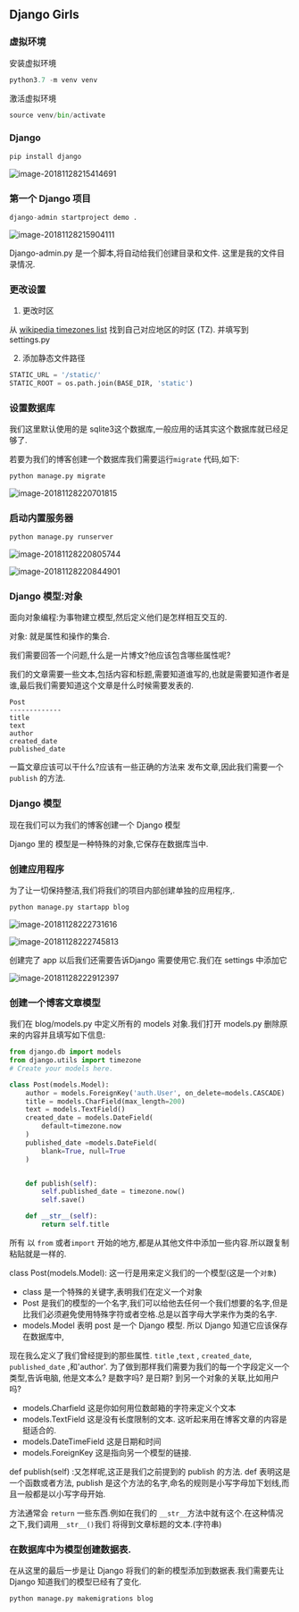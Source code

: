## Django Girls

### 虚拟环境

安装虚拟环境

``` python
python3.7 -m venv venv
```

激活虚拟环境

``` python
source venv/bin/activate
```

### Django

``` python
pip install django
```

![image-20181128215414691](https://ws4.sinaimg.cn/large/006tNbRwgy1fxo7s72gzbj315205qmyc.jpg)

### 第一个 Django 项目

```python
django-admin startproject demo .
```

![image-20181128215904111](https://ws1.sinaimg.cn/large/006tNbRwgy1fxo7x7u34bj30qo0cwq3v.jpg)

Django-admin.py 是一个脚本,将自动给我们创建目录和文件. 这里是我的文件目录情况.

### 更改设置

1. 更改时区

从 [wikipedia timezones list](https://en.wikipedia.org/wiki/List_of_tz_database_time_zones) 找到自己对应地区的时区 (TZ). 并填写到 settings.py

2. 添加静态文件路径

``` python
STATIC_URL = '/static/'
STATIC_ROOT = os.path.join(BASE_DIR, 'static')
```

### 设置数据库

我们这里默认使用的是 sqlite3这个数据库,一般应用的话其实这个数据库就已经足够了.

若要为我们的博客创建一个数据库我们需要运行`migrate` 代码,如下:

```python
python manage.py migrate
```

![image-20181128220701815](https://ws2.sinaimg.cn/large/006tNbRwgy1fxor56b2l1j31200k842r.jpg)

### 启动内置服务器

``` python
python manage.py runserver
```

![image-20181128220805744](https://ws1.sinaimg.cn/large/006tNbRwgy1fxor5127psj30yi09kjss.jpg)

![image-20181128220844901](https://ws4.sinaimg.cn/large/006tNbRwgy1fxor44zf85j31200k842r.jpg)

### Django 模型:对象

面向对象编程:为事物建立模型,然后定义他们是怎样相互交互的.

对象: 就是属性和操作的集合.

我们需要回答一个问题,什么是一片博文?他应该包含哪些属性呢?

我们的文章需要一些文本,包括内容和标题,需要知道谁写的,也就是需要知道作者是谁,最后我们需要知道这个文章是什么时候需要发表的.

```
Post
-------------
title
text
author
created_date
published_date
```

一篇文章应该可以干什么?应该有一些正确的方法来 发布文章,因此我们需要一个 `publish` 的方法.

### Django 模型

现在我们可以为我们的博客创建一个 Django 模型

Django 里的 模型是一种特殊的对象,它保存在数据库当中.

### 创建应用程序

为了让一切保持整洁,我们将我们的项目内部创建单独的应用程序,.

``` python
python manage.py startapp blog
```

![image-20181128222731616](https://ws1.sinaimg.cn/large/006tNbRwgy1fxor479wllj30s600saa8.jpg)

![image-20181128222745813](https://ws3.sinaimg.cn/large/006tNbRwgy1fxor47wtbdj315b0u00xw.jpg)

创建完了 app 以后我们还需要告诉Django 需要使用它.我们在 settings 中添加它

![image-20181128222912397](https://ws4.sinaimg.cn/large/006tNbRwgy1fxor4t9xtbj30ua0c63zv.jpg)

### 创建一个博客文章模型

我们在 blog/models.py 中定义所有的 models 对象.我们打开 models.py 删除原来的内容并且填写如下信息:

``` python
from django.db import models
from django.utils import timezone
# Create your models here.

class Post(models.Model):
    author = models.ForeignKey('auth.User', on_delete=models.CASCADE)
    title = models.CharField(max_length=200)
    text = models.TextField()
    created_date = models.DateField(
        default=timezone.now
    )
    published_date =models.DateField(
        blank=True, null=True
    )


    def publish(self):
        self.published_date = timezone.now()
        self.save()

    def __str__(self):
        return self.title
```

所有 以 `from` 或者`import` 开始的地方,都是从其他文件中添加一些内容.所以跟复制粘贴就是一样的.

class Post(models.Model): 这一行是用来定义我们的一个模型(这是一个`对象`)

* class 是一个特殊的关键字,表明我们在定义一个对象
* Post 是我们的模型的一个名字,我们可以给他去任何一个我们想要的名字,但是比我们必须避免使用特殊字符或者空格.总是以首字母大学来作为类的名字.
* models.Model 表明 post 是一个 Django 模型. 所以 Django 知道它应该保存在数据库中,

现在我么定义了我们曾经提到的那些属性. `title` ,`text` , `created_date`, `published_date` ,和'author'. 为了做到那样我们需要为我们的每一个字段定义一个类型,告诉电脑, 他是文本么? 是数字吗? 是日期? 到另一个对象的关联,比如用户吗?

* models.Charfield 这是你如何用位数邮箱的字符来定义个文本
* models.TextField 这是没有长度限制的文本. 这听起来用在博客文章的内容是挺适合的.
* models.DateTimeField 这是日期和时间
* models.ForeignKey 这是指向另一个模型的链接.

def publish(self) :又怎样呢,这正是我们之前提到的 publish 的方法. def 表明这是一个函数或者方法, publish 是这个方法的名字,命名的规则是小写字母加下划线,而且一般都是以小写字母开始.

方法通常会 `return` 一些东西.例如在我们的 `__str__`方法中就有这个.在这种情况之下,我们调用`__str__()`我们 将得到文章标题的文本.(字符串)

### 在数据库中为模型创建数据表.

在从这里的最后一步是让 Django 将我们的新的模型添加到数据表.我们需要先让 Django 知道我们的模型已经有了变化.

``` python
python manage.py makemigrations blog
```

